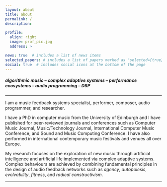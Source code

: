 ```yaml
---
layout: about
title: about
permalink: /
description:

profile:
  align: right
  image: prof_pic.jpg
  address: >

news: true  # includes a list of news items
selected_papers: # includes a list of papers marked as "selected={true}"
social: true  # includes social icons at the bottom of the page
---
```


##### algorithmic music – complex adaptive systems – performance ecosystems – audio programming – DSP

___

I am a music feedback systems specialist, performer, composer, audio programmer, and researcher.

I have a PhD in computer music from the University of Edinburgh and I have published for peer-reviewed journals and conferences such as Computer Music Journal, Music/Technology Journal, International Computer Music Conference, and Sound and Music Computing Conference. I have also performed in international contemporary music festivals and venues all over Europe.

My research focuses on the exploration of new music through artificial intelligence and artificial life implemented via complex adaptive systems. Complex behaviours are achieved by combining fundamental principles in the design of audio feedback networks such as _agency_, _autopoiesis_, _evolvability_, _fitness_, and _radical constructivism_.

___
